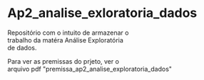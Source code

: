 # Ap2_analise_exloratoria_dados

Repositório com o intuito de armazenar o\
trabalho da matéra Análise Exploratória\
de dados.

Para ver as premissas do prjeto, ver o\
arquivo pdf "premissa_ap2_analise_exploratoria_dados"